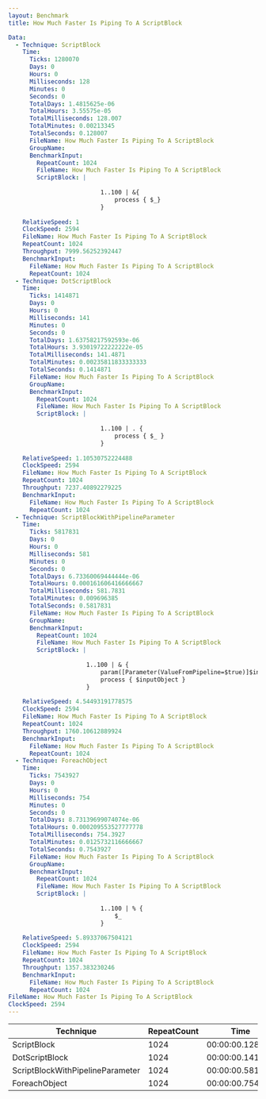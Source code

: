 ```yaml
---
layout: Benchmark
title: How Much Faster Is Piping To A ScriptBlock

Data: 
  - Technique: ScriptBlock
    Time: 
      Ticks: 1280070
      Days: 0
      Hours: 0
      Milliseconds: 128
      Minutes: 0
      Seconds: 0
      TotalDays: 1.4815625e-06
      TotalHours: 3.55575e-05
      TotalMilliseconds: 128.007
      TotalMinutes: 0.00213345
      TotalSeconds: 0.128007
      FileName: How Much Faster Is Piping To A ScriptBlock
      GroupName: 
      BenchmarkInput: 
        RepeatCount: 1024
        FileName: How Much Faster Is Piping To A ScriptBlock
        ScriptBlock: |
          
                          1..100 | &{
                              process { $_}
                          }
                      
    RelativeSpeed: 1
    ClockSpeed: 2594
    FileName: How Much Faster Is Piping To A ScriptBlock
    RepeatCount: 1024
    Throughput: 7999.56252392447
    BenchmarkInput: 
      FileName: How Much Faster Is Piping To A ScriptBlock
      RepeatCount: 1024
  - Technique: DotScriptBlock
    Time: 
      Ticks: 1414871
      Days: 0
      Hours: 0
      Milliseconds: 141
      Minutes: 0
      Seconds: 0
      TotalDays: 1.63758217592593e-06
      TotalHours: 3.93019722222222e-05
      TotalMilliseconds: 141.4871
      TotalMinutes: 0.00235811833333333
      TotalSeconds: 0.1414871
      FileName: How Much Faster Is Piping To A ScriptBlock
      GroupName: 
      BenchmarkInput: 
        RepeatCount: 1024
        FileName: How Much Faster Is Piping To A ScriptBlock
        ScriptBlock: |
          
                          1..100 | . {
                              process { $_ } 
                          }
                      
    RelativeSpeed: 1.10530752224488
    ClockSpeed: 2594
    FileName: How Much Faster Is Piping To A ScriptBlock
    RepeatCount: 1024
    Throughput: 7237.40892279225
    BenchmarkInput: 
      FileName: How Much Faster Is Piping To A ScriptBlock
      RepeatCount: 1024
  - Technique: ScriptBlockWithPipelineParameter
    Time: 
      Ticks: 5817831
      Days: 0
      Hours: 0
      Milliseconds: 581
      Minutes: 0
      Seconds: 0
      TotalDays: 6.73360069444444e-06
      TotalHours: 0.000161606416666667
      TotalMilliseconds: 581.7831
      TotalMinutes: 0.009696385
      TotalSeconds: 0.5817831
      FileName: How Much Faster Is Piping To A ScriptBlock
      GroupName: 
      BenchmarkInput: 
        RepeatCount: 1024
        FileName: How Much Faster Is Piping To A ScriptBlock
        ScriptBlock: |
          
                      1..100 | & {
                          param([Parameter(ValueFromPipeline=$true)]$inputobject)
                          process { $inputObject } 
                      }
                      
    RelativeSpeed: 4.54493191778575
    ClockSpeed: 2594
    FileName: How Much Faster Is Piping To A ScriptBlock
    RepeatCount: 1024
    Throughput: 1760.10612889924
    BenchmarkInput: 
      FileName: How Much Faster Is Piping To A ScriptBlock
      RepeatCount: 1024
  - Technique: ForeachObject
    Time: 
      Ticks: 7543927
      Days: 0
      Hours: 0
      Milliseconds: 754
      Minutes: 0
      Seconds: 0
      TotalDays: 8.73139699074074e-06
      TotalHours: 0.000209553527777778
      TotalMilliseconds: 754.3927
      TotalMinutes: 0.0125732116666667
      TotalSeconds: 0.7543927
      FileName: How Much Faster Is Piping To A ScriptBlock
      GroupName: 
      BenchmarkInput: 
        RepeatCount: 1024
        FileName: How Much Faster Is Piping To A ScriptBlock
        ScriptBlock: |
          
                          1..100 | % {
                              $_
                          }            
                      
    RelativeSpeed: 5.89337067504121
    ClockSpeed: 2594
    FileName: How Much Faster Is Piping To A ScriptBlock
    RepeatCount: 1024
    Throughput: 1357.383230246
    BenchmarkInput: 
      FileName: How Much Faster Is Piping To A ScriptBlock
      RepeatCount: 1024
FileName: How Much Faster Is Piping To A ScriptBlock
ClockSpeed: 2594
---
```





|Technique                       |RepeatCount|Time           |RelativeSpeed|Throughput|
|--------------------------------|-----------|---------------|-------------|----------|
|ScriptBlock                     |1024       |00:00:00.128007|1x           |7999.56/s |
|DotScriptBlock                  |1024       |00:00:00.141487|1.11x        |7237.41/s |
|ScriptBlockWithPipelineParameter|1024       |00:00:00.581783|4.54x        |1760.11/s |
|ForeachObject                   |1024       |00:00:00.754392|5.89x        |1357.38/s |
